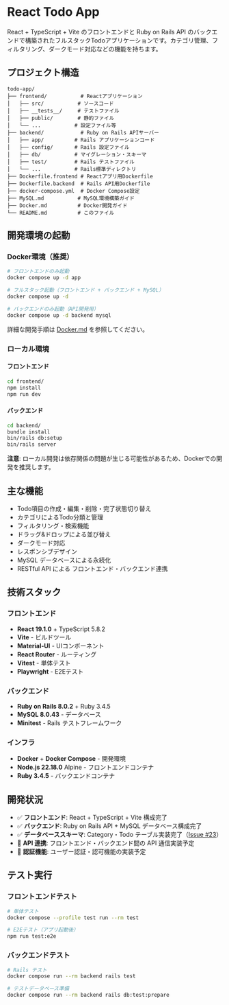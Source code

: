 # React Todo App

React + TypeScript + Vite のフロントエンドと Ruby on Rails API のバックエンドで構築されたフルスタックTodoアプリケーションです。カテゴリ管理、フィルタリング、ダークモード対応などの機能を持ちます。

## プロジェクト構造

```
todo-app/
├── frontend/           # Reactアプリケーション
│   ├── src/           # ソースコード
│   ├── __tests__/     # テストファイル
│   ├── public/        # 静的ファイル
│   └── ...           # 設定ファイル等
├── backend/            # Ruby on Rails APIサーバー
│   ├── app/          # Rails アプリケーションコード
│   ├── config/       # Rails 設定ファイル
│   ├── db/           # マイグレーション・スキーマ
│   ├── test/         # Rails テストファイル
│   └── ...           # Rails標準ディレクトリ
├── Dockerfile.frontend # Reactアプリ用Dockerfile
├── Dockerfile.backend  # Rails API用Dockerfile
├── docker-compose.yml  # Docker Compose設定
├── MySQL.md           # MySQL環境構築ガイド
├── Docker.md          # Docker開発ガイド
└── README.md          # このファイル
```

## 開発環境の起動

### Docker環境（推奨）

```bash
# フロントエンドのみ起動
docker compose up -d app

# フルスタック起動（フロントエンド + バックエンド + MySQL）
docker compose up -d

# バックエンドのみ起動（API開発用）
docker compose up -d backend mysql
```

詳細な開発手順は [Docker.md](Docker.md) を参照してください。

### ローカル環境

#### フロントエンド
```bash
cd frontend/
npm install
npm run dev
```

#### バックエンド
```bash
cd backend/
bundle install
bin/rails db:setup
bin/rails server
```

**注意**: ローカル開発は依存関係の問題が生じる可能性があるため、Dockerでの開発を推奨します。

## 主な機能

- Todo項目の作成・編集・削除・完了状態切り替え
- カテゴリによるTodo分類と管理
- フィルタリング・検索機能
- ドラッグ&ドロップによる並び替え
- ダークモード対応
- レスポンシブデザイン
- MySQL データベースによる永続化
- RESTful API による フロントエンド・バックエンド連携

## 技術スタック

### フロントエンド
- **React 19.1.0** + TypeScript 5.8.2
- **Vite** - ビルドツール
- **Material-UI** - UIコンポーネント
- **React Router** - ルーティング
- **Vitest** - 単体テスト
- **Playwright** - E2Eテスト

### バックエンド
- **Ruby on Rails 8.0.2** + Ruby 3.4.5
- **MySQL 8.0.43** - データベース
- **Minitest** - Rails テストフレームワーク

### インフラ
- **Docker** + **Docker Compose** - 開発環境
- **Node.js 22.18.0** Alpine - フロントエンドコンテナ
- **Ruby 3.4.5** - バックエンドコンテナ

## 開発状況

- ✅ **フロントエンド**: React + TypeScript + Vite 構成完了
- ✅ **バックエンド**: Ruby on Rails API + MySQL データベース構成完了
- ✅ **データベーススキーマ**: Category・Todo テーブル実装完了（[Issue #23](https://github.com/KentaOsabe/todo-app/issues/23)）
- 🔄 **API 連携**: フロントエンド・バックエンド間の API 通信実装予定
- 🔄 **認証機能**: ユーザー認証・認可機能の実装予定

## テスト実行

### フロントエンドテスト
```bash
# 単体テスト
docker compose --profile test run --rm test

# E2Eテスト（アプリ起動後）
npm run test:e2e
```

### バックエンドテスト
```bash
# Rails テスト
docker compose run --rm backend rails test

# テストデータベース準備
docker compose run --rm backend rails db:test:prepare
```
